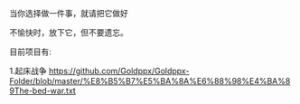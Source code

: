 
当你选择做一件事，就请把它做好

不愉快时，放下它，但不要遗忘。

 目前项目有:

1.起床战争
https://github.com/Goldppx/Goldppx-Folder/blob/master/%E8%B5%B7%E5%BA%8A%E6%88%98%E4%BA%89The-bed-war.txt
